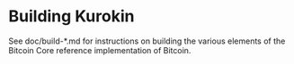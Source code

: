Building Kurokin
================

See doc/build-*.md for instructions on building the various
elements of the Bitcoin Core reference implementation of Bitcoin.
